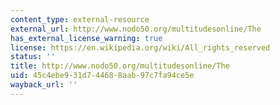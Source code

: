 ```yaml
---
content_type: external-resource
external_url: http://www.nodo50.org/multitudesonline/The
has_external_license_warning: true
license: https://en.wikipedia.org/wiki/All_rights_reserved
status: ''
title: http://www.nodo50.org/multitudesonline/The
uid: 45c4ebe9-31d7-4468-8aab-97c7fa94ce5e
wayback_url: ''
---
```

